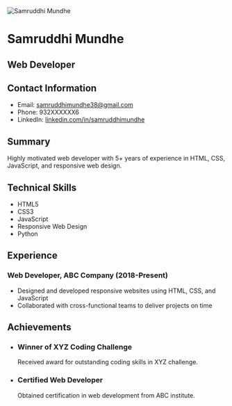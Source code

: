 <!DOCTYPE html>
<html>
<head>
  <title>Resume</title>
  <link rel="stylesheet" href="style.css">
</head>
<body>
  <div class="container">
    <div class="header">
      <img src="photo.jpg" alt="Samruddhi Mundhe" class="photo">
      <h1>Samruddhi Mundhe</h1>
      <h2>Web Developer</h2>
    </div>
    <div class="section">
      <h2>Contact Information</h2>
      <ul>
        <li>Email: <a href="mailto:samruddhimundhe38@gmail.com">samruddhimundhe38@gmail.com</a></li>
        <li>Phone: 932XXXXXX6</li>
        <li>LinkedIn: <a href="https://www.linkedin.com/in/samruddhimundhe">linkedin.com/in/samruddhimundhe</a></li>
      </ul>
    </div>
    <div class="section">
      <h2>Summary</h2>
      <p>Highly motivated web developer with 5+ years of experience in HTML, CSS, JavaScript, and responsive web design.</p>
    </div>
    <div class="section">
      <h2>Technical Skills</h2>
      <ul>
        <li>HTML5</li>
        <li>CSS3</li>
        <li>JavaScript</li>
        <li>Responsive Web Design</li>
        <li>Python</li>
      </ul>
    </div>
    <div class="section">
      <h2>Experience</h2>
      <h3>Web Developer, ABC Company (2018-Present)</h3>
      <ul>
        <li>Designed and developed responsive websites using HTML, CSS, and JavaScript</li>
        <li>Collaborated with cross-functional teams to deliver projects on time</li>
      </ul>
    </div>
    <div class="achievement">
  <h2>Achievements</h2>
  <ul>
    <li>
      <h3>Winner of XYZ Coding Challenge</h3>
      <p>Received award for outstanding coding skills in XYZ challenge.</p>
    </li>
    <li>
      <h3>Certified Web Developer</h3>
      <p>Obtained certification in web development from ABC institute.</p>
    </li>
  </ul>
</div>
  </div>
</body>
</html>
